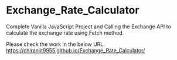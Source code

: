 # Exchange_Rate_Calculator
Complete Vanilla JavaScript Project and Calling the Exchange API to calculate the exchange rate using Fetch method.

Please check the work in the below URL.
https://chiranjit9955.github.io/Exchange_Rate_Calculator/
